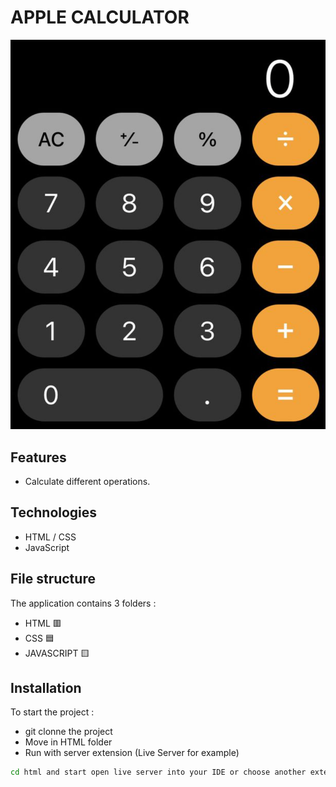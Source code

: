 # APPLE CALCULATOR 

![alt text](https://github.com/Dramane-dev/apple-calculator/blob/master/calculator.png?raw=true)


## Features

- Calculate different operations.

## Technologies

- HTML / CSS 
- JavaScript 


## File structure

The application contains 3 folders :

- HTML        🟥
- CSS         🟦
- JAVASCRIPT  🟨


## Installation

To start the project :

- git clonne the project 
- Move in HTML folder
- Run with server extension (Live Server for example)

```bash
cd html and start open live server into your IDE or choose another extension.
```
